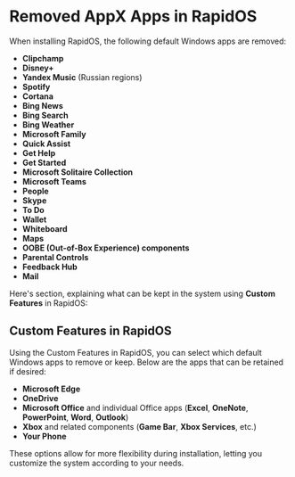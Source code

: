 # Removed AppX Apps in RapidOS

When installing RapidOS, the following default Windows apps are removed:

- **Clipchamp**
- **Disney+**
- **Yandex Music** (Russian regions)
- **Spotify**
- **Cortana**
- **Bing News**
- **Bing Search**
- **Bing Weather**
- **Microsoft Family**
- **Quick Assist**
- **Get Help**
- **Get Started**
- **Microsoft Solitaire Collection**
- **Microsoft Teams**
- **People**
- **Skype**
- **To Do**
- **Wallet**
- **Whiteboard**
- **Maps**
- **OOBE (Out-of-Box Experience) components**
- **Parental Controls**
- **Feedback Hub**
- **Mail**

Here's section, explaining what can be kept in the system using **Custom Features** in RapidOS:

## Custom Features in RapidOS

Using the Custom Features in RapidOS, you can select which default Windows apps to remove or keep. Below are the apps that can be retained if desired:

- **Microsoft Edge**
- **OneDrive**
- **Microsoft Office** and individual Office apps (**Excel**, **OneNote**, **PowerPoint**, **Word**, **Outlook**)
- **Xbox** and related components (**Game Bar**, **Xbox Services**, etc.)
- **Your Phone**

These options allow for more flexibility during installation, letting you customize the system according to your needs.